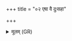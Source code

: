 +++
title = "०२ एषा वै दुःसहा"

+++
<details><summary>मूलम् (GR)</summary>

+++(PSK 20.50.2)+++एषा वै दुःसहा नाम  
पार्ष्णिर् आश्लिष्टावच्छेदनी ।  
इदम् अहम् अमुष्यामुष्यायणस्यामुष्याः पुत्रस्याश्लिष्टां प्र च्छिनद्मि ॥
</details>